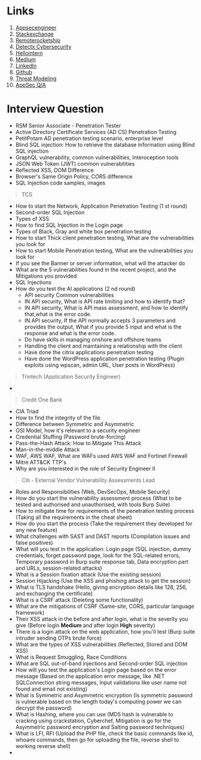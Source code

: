# Links 
1. [Appsecengineer](https://www.appsecengineer.com/blog/application-security-engineer-interview-questions)
2. [Stackexchange](https://security.stackexchange.com/questions/92622/appsec-interview-questions)
3. [Remoterocketship](https://www.remoterocketship.com/advice/guide/security-engineer/application-security-engineer-interview-questions-and-answers)
4. [Detectx Cybersecurity](https://www.detectx.com.au/cyber-security-interview-qa/)
5. [Hellointern](https://www.hellointern.in/blog/application-security-architect-interview-questions-and-answers-84427)
6. [Medium](https://medium.com/@kaushikepari4/top-60-interview-preparation-question-for-application-security-2024-004c9e818c86)
7. [LinkedIn](https://www.linkedin.com/pulse/top-20-web-application-security-interview-questions-answers-crawsec/)
8. [Github](https://github.com/jassics/security-interview-questions/blob/main/application-security-interview-questions.md)
9. [Threat Modeling](https://interview.rajanagori.in/threatmodel/)
10. [AppSec Q/A](https://interview.rajanagori.in/interview/)


# Interview Question
- RSM Senior Associate - Penetration Tester
- Active Directory Certificate Services (AD CS) Penetration Testing
- PetitPotam AD penetration testing scenario, enterprise level
- Blind SQL injection: How to retrieve the database information using Blind SQL injection
- GraphQL vulnerability, common vulnerabilities, Interoception tools
- JSON Web Token (JWT) common vulnerabilities
- Reflected XSS, DOM Difference
- Browser's Same Origin Policy, CORS difference
- SQL Injection code samples, images

> TCS
- How to start the Network, Application Penetration Testing (1 st round)
- Second-order SQL Injection
- Types of XSS
- How to find SQL Injection in the Login page
- Types of Black, Gray and white box penetration testing
- How to start Thick client penetration testing, What are the vulnerabilities you look for
- How to start Mobile Penetration testing, What are the vulnerabilities you look for
- If you see the Banner or server information, what will the attacker do
- What are the 5 vulnerabilities found in the recent project, and the Mitigations you provided
- SQL Injections
- How do you test the AI applications (2 nd round)
    - API security Common vulnerabilities
    - IN API security, What is API rate limiting and how to identify that?
    - IN API security, What is API mass assessment, and how to identify that,what is the error code.
    - IN API security, If the API normally accepts 3 parameters and provides the output, What if you provide 5 input and what is the response and what is the error code.
    - Do have skills in managing onshore and offshore teams
    - Handling the client and maintaining a relationship with the client
    - Have done the citrix applications penetration testing
    - Have done the WordPress application penetration testing (Plugin exploits using wpscan, admin URL, User posts in WordPress)

> Trintech (Application Security Engineer)
- 




 
> Credit One Bank
- CIA Triad
- How to find the integrity of the file
- Difference between Symmetric and Asymmetric
- OSI Model, how it's relevant to a security engineer
- Credential Stuffing (Password brute-forcing)
- Pass-the-Hash Attack: How to Mitigate This Attack
- Man-in-the-middle Attack
- WAF, AWS WAF, What are WAFs used AWS WAF and Fortinet Firewall
- Mitre ATT&CK TTP's 
- Why are you interested in the role of Security Engineer II

> Citi - External Vendor Vulnerability Assessments Lead
- Roles and Responsibilities (Web, DevSecOps, Mobile Security)
- How do you start the vulnerability assessment process (What to be tested and authorised and unauthorised, with tools Burp Suite)
- How to mitigate time for requirements of the penetration testing process (Taking all the requirements in the cheat sheet)
- How do you start the process (Take the requirement they developed for any new feature)
- What challenges with SAST and DAST reports (Compilation issues and false positives)
- What will you test in the application: Login page (SQL injection, dummy credentials, forget password page, look for the SQL-related errors, Temporary password in Burp suite response tab, Data encryption part and URLs, session-related attacks)
- What is a Session fixation attack (Use the existing session)
- Session Hijacking (Use the XSS and phishing attack to get the session)
- What is TLS handshake (Hello, giving encryption details like 128, 256, and exchanging the certificate)
- What is a CSRF attack (Deleting some functionality)
- What are the mitigations of CSRF (Same-site, CORS, particular language framework)
- Their XSS attack in the before and after login, what is the severity you give (Before login **Medium** and after login **High** severity)
- There is a login attack on the web application, how you'll test (Burp suite intruder sending OTPs brute force)
- What are the types of XSS vulnerabilities (Reflected, Stored and DOM XSS)
- What is Request Smuggling, Race Conditions
-  What are SQL out-of-band injections and Second-order SQL injection
-  How will you test the application's Login page based on the error message (Based on the application error message, like .NET SQLConnection string messages, Input validations like user name not found and email not existing)
-  What is Symmetric and Asymmetric encryption (Is symmetric password is vulnerable based on the length today's computing power we can decrypt the password)
-  What is Hashing, where you can use (MD5 hash is vulnerable to cracking using crackstation, Cyberchef, Mitigation is go for the Asymmetric password encryption and Salting password techniques)
-  What is LFI, RFI (Upload the PHP file, check the basic commands like id, whoami commands, then go for uploading the file, reverse shell to working reverse shell)
-  
